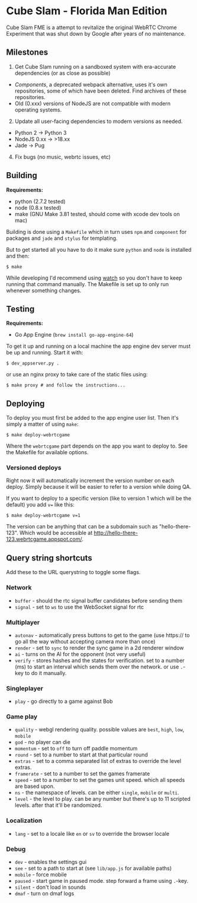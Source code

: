 Cube Slam - Florida Man Edition
=========

Cube Slam FME is a attempt to revitalize the original WebRTC Chrome Experiment that was shut down by Google after years of no maintenance. 


## Milestones

1. Get Cube Slam running on a sandboxed system with era-accurate dependencies (or as close as possible)
  - *Components*, a deprecated webpack alternative, uses it's own repositories, some of which have been deleted. Find archives of these repositories. 
  - Old (0.xxx) versions of NodeJS are not compatible with modern operating systems.  
2. Update all user-facing dependencies to modern versions as needed.
  - Python 2 -> Python 3
  - NodeJS 0.xx -> >18.xx
  - Jade -> Pug
4. Fix bugs (no music, webrtc issues, etc)

## Building

  **Requirements:**

  * python (2.7.2 tested)
  * node (0.8.x tested)
  * make (GNU Make 3.81 tested, should come with xcode dev tools on mac)

  Building is done using a `Makefile` which in turn uses `npm` and `component` for packages and `jade` and `stylus` for templating.

  But to get started all you have to do it make sure `python` and `node` is installed and then:

    $ make

  While developing I'd recommend using [watch](http://github.com/visionmedia/watch) so you don't have to keep running that command manually. The Makefile is set up to only run whenever something changes.


## Testing

  **Requirements:**

  * Go App Engine (`brew install go-app-engine-64`)

  To get it up and running on a local machine the app engine dev server must be up and running. Start it with:

    $ dev_appserver.py .

  or use an nginx proxy to take care of the static files using:

    $ make proxy # and follow the instructions...


## Deploying

  To deploy you must first be added to the app engine user list. Then it's simply a matter of using `make`:

    $ make deploy-webrtcgame

  Where the `webrtcgame` part depends on the app you want to deploy to. See the Makefile for available options.

### Versioned deploys

  Right now it will automatically increment the version number on each deploy. Simply because it will be easier to refer to a version while doing QA.

  If you want to deploy to a specific version (like to version 1 which will be the default) you add `v=` like this:

    $ make deploy-webrtcgame v=1

  The version can be anything that can be a subdomain such as "hello-there-123". Which would be accessible at http://hello-there-123.webrtcgame.appspot.com/.


## Query string shortcuts

Add these to the URL querystring to toggle some flags.

### Network

  * `buffer` - should the rtc signal buffer candidates before sending them
  * `signal` - set to `ws` to use the WebSocket signal for rtc

### Multiplayer

  * `autonav` - automatically press buttons to get to the game (use https:// to go all the way without accepting camera more than once)
  * `render` - set to `sync` to render the sync game in a 2d renderer window
  * `ai` - turns on the AI for the opponent (not very useful)
  * `verify` - stores hashes and the states for verification. set to a number (ms) to start an interval which sends them over the network. or use `.`-key to do it manually.

### Singleplayer

  * `play` - go directly to a game against Bob

### Game play

  * `quality` - webgl rendering quality. possible values are `best`, `high`, `low`, `mobile`
  * `god` - no player can die
  * `momentum` - set to `off` to turn off paddle momentum
  * `round` - set to a number to start at that particular round
  * `extras` - set to a comma separated list of extras to override the level extras.
  * `framerate` - set to a number to set the games framerate
  * `speed` - set to a number to set the games unit speed. which all speeds are based upon.
  * `ns` - the namespace of levels. can be either `single`, `mobile` or `multi`.
  * `level` - the level to play. can be any number but there's up to 11 scripted levels. after that it'll be randomized.

### Localization

  * `lang` - set to a locale like `en` or `sv` to override the browser locale

### Debug

  * `dev` - enables the settings gui
  * `see` - set to a path to start at (see `lib/app.js` for available paths)
  * `mobile` - force mobile
  * `paused` - start game in paused mode. step forward a frame using `.`-key.
  * `silent` - don't load in sounds
  * `dmaf` - turn on dmaf logs

